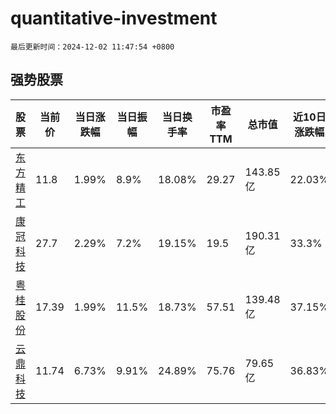 # quantitative-investment

`最后更新时间：2024-12-02 11:47:54 +0800`

## 强势股票

|股票|当前价|当日涨跌幅|当日振幅|当日换手率|市盈率TTM|总市值|近10日涨跌幅|
|----|----|----|----|----|----|----|----|
|[东方精工](https://xueqiu.com/S/SZ002611)|11.8|1.99%|8.9%|18.08%|29.27|143.85亿|22.03%|
|[康冠科技](https://xueqiu.com/S/SZ001308)|27.7|2.29%|7.2%|19.15%|19.5|190.31亿|33.3%|
|[粤桂股份](https://xueqiu.com/S/SZ000833)|17.39|1.99%|11.5%|18.73%|57.51|139.48亿|37.15%|
|[云鼎科技](https://xueqiu.com/S/SZ000409)|11.74|6.73%|9.91%|24.89%|75.76|79.65亿|36.83%|
